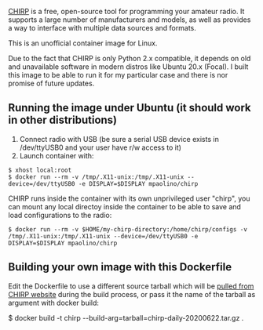 [CHIRP](https://chirp.danplanet.com/projects/chirp/wiki/Home) is a free, open-source tool for programming your amateur radio. It supports a large number of manufacturers and models, as well as provides a way to interface with multiple data sources and formats.

This is an unofficial container image for Linux.

Due to the fact that CHIRP is only Python 2.x compatible, it depends on old and unavailable software in modern distros like Ubuntu 20.x (Focal). 
I built this image to be able to run it for my particular case and there is nor promise of future updates.

Running the image under Ubuntu (it should work in other distributions)
----------------------------------------------------------------------

1. Connect radio with USB (be sure a serial USB device exists in /dev/ttyUSB0 and your user have r/w access to it)
2. Launch container with:

```
$ xhost local:root
$ docker run --rm -v /tmp/.X11-unix:/tmp/.X11-unix --device=/dev/ttyUSB0 -e DISPLAY=$DISPLAY mpaolino/chirp
```

CHIRP runs inside the container with its own unprivileged user "chirp", you can mount any local directoy inside the container to be able to save and load configurations to the radio:

```
$ docker run --rm -v $HOME/my-chirp-directory:/home/chirp/configs -v /tmp/.X11-unix:/tmp/.X11-unix --device=/dev/ttyUSB0 -e DISPLAY=$DISPLAY mpaolino/chirp
```

Building your own image with this Dockerfile
--------------------------------------------

Edit the Dockerfile to use a different source tarball which will be [pulled from CHIRP website](https://trac.chirp.danplanet.com/chirp_daily/LATEST/) during the build process,
or pass it the name of the tarball as argument with docker build:

$ docker build -t chirp --build-arg=tarball=chirp-daily-20200622.tar.gz .
